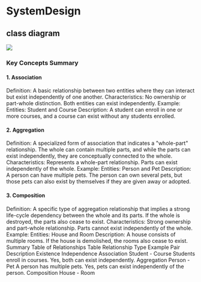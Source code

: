 # SystemDesign
## class diagram
![](https://substackcdn.com/image/fetch/f_auto,q_auto:good,fl_progressive:steep/https%3A%2F%2Fsubstack-post-media.s3.amazonaws.com%2Fpublic%2Fimages%2F72d3654b-44b5-4708-a634-527534bd0937_3772x3040.png)

### Key Concepts Summary
#### 1. Association
Definition: A basic relationship between two entities where they can interact but exist independently of one another.
Characteristics:
No ownership or part-whole distinction.
Both entities can exist independently.
Example:
Entities: Student and Course
Description: A student can enroll in one or more courses, and a course can exist without any students enrolled.
#### 2. Aggregation
Definition: A specialized form of association that indicates a "whole-part" relationship. The whole can contain multiple parts, and while the parts can exist independently, they are conceptually connected to the whole.
Characteristics:
Represents a whole-part relationship.
Parts can exist independently of the whole.
Example:
Entities: Person and Pet
Description: A person can have multiple pets. The person can own several pets, but those pets can also exist by themselves if they are given away or adopted.
#### 3. Composition
Definition: A specific type of aggregation relationship that implies a strong life-cycle dependency between the whole and its parts. If the whole is destroyed, the parts also cease to exist.
Characteristics:
Strong ownership and part-whole relationship.
Parts cannot exist independently of the whole.
Example:
Entities: House and Room
Description: A house consists of multiple rooms. If the house is demolished, the rooms also cease to exist.
Summary Table of Relationships
Table
Relationship Type	Example Pair	Description	Existence Independence
Association	Student - Course	Students enroll in courses.	Yes, both can exist independently.
Aggregation	Person - Pet	A person has multiple pets.	Yes, pets can exist independently of the person.
Composition	House - Room
